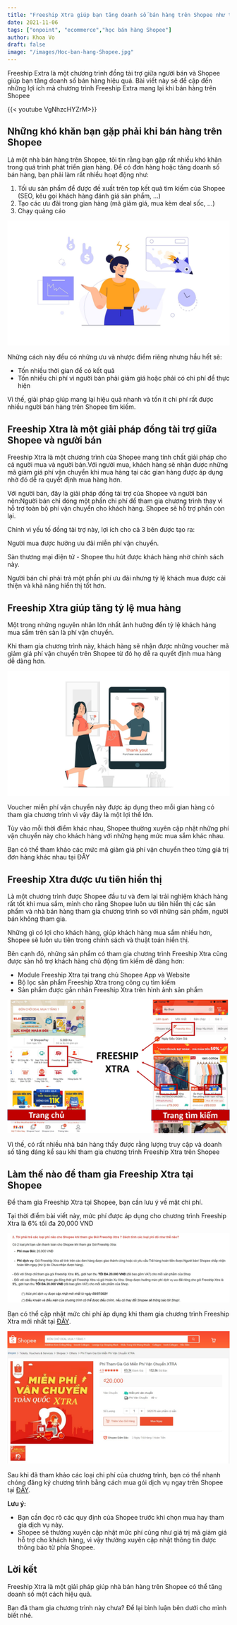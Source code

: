 ```yaml
---
title: "Freeship Xtra giúp bạn tăng doanh số bán hàng trên Shopee như thế nào?"
date: 2021-11-06
tags: ["onpoint", "ecommerce","học bán hàng Shopee"]
author: Khoa Vo
draft: false
image: "/images/Hoc-ban-hang-Shopee.jpg"
---
```


Freeship Extra là một chương trình đồng tài trợ giữa người bán và Shopee giúp bạn tăng doanh số bán hàng hiệu quả. Bài viết này sẽ đề cập đến những lợi ích mà chương trình Freeship Extra mang lại khi bán hàng trên Shopee

{{< youtube VgNhzcHYZrM>}}

## Những khó khăn bạn gặp phải khi bán hàng trên Shopee

Là một nhà bán hàng trên Shopee, tôi tin rằng bạn gặp rất nhiều khó khăn trong quá trình phát triển gian hàng.
Để có đơn hàng hoặc tăng doanh số bán hàng, bạn phải làm rất nhiều hoạt động như:

1. Tối ưu sản phẩm để được đề xuất trên top kết quả tìm kiếm của Shopee (SEO, kêu gọi khách hàng đánh giá sản phẩm, …)
2. Tạo các ưu đãi trong gian hàng (mã giảm giá, mua kèm deal sốc, …)
3. Chạy quảng cáo

![Shopee Uni](/images/Ban-hang-Shopee.jpg)

Những cách này đều có những ưu và nhược điểm riêng nhưng hầu hết sẽ:

- Tốn nhiều thời gian để có kết quả
- Tốn nhiều chi phí vì người bán phải giảm giá hoặc phải có chi phí để thực hiện

Vì thế, giải pháp giúp mang lại hiệu quả nhanh và tốn ít chi phí rất được nhiều người bán hàng trên Shopee tìm kiếm.

## Freeship Xtra là một giải pháp đồng tài trợ giữa Shopee và người bán

Freeship Xtra là một chương trình của Shopee mang tính chất giải pháp cho cả người mua và người bán.Với người mua, khách hàng sẽ nhận được những mã giảm giá phí vận chuyển khi mua hàng tại các gian hàng được áp dụng nhờ đó dễ ra quyết định mua hàng hơn.

Với người bán, đây là giải pháp đồng tài trợ của Shopee và người bán nên:Người bán chỉ đóng một phần chi phí để tham gia chương trình thay vì hỗ trợ toàn bộ phí vận chuyển cho khách hàng. Shopee sẽ hỗ trợ phần còn lại.

Chính vì yếu tố đồng tài trợ này, lợi ích cho cả 3 bên được tạo ra:

Người mua được hưởng ưu đãi miễn phí vận chuyển.

Sàn thương mại điện tử - Shopee thu hút được khách hàng nhờ chính sách này.

Người bán chỉ phải trả một phần phí ưu đãi nhưng tỷ lệ khách mua được cải thiện và khả năng hiển thị tốt hơn.

## Freeship Xtra giúp tăng tỷ lệ mua hàng

Một trong những nguyên nhân lớn nhất ảnh hưởng đến tỷ lệ khách hàng mua sắm trên sàn là phí vận chuyển.

Khi tham gia chương trình này, khách hàng sẽ nhận được những voucher mã giảm giá phí vận chuyển trên Shopee từ đó họ dễ ra quyết định mua hàng dễ dàng hơn.

![Shopee Uni](/images/Tang-ty-le-mua-hang-ban-hang-shopee.jpg)

Voucher miễn phí vận chuyển này được áp dụng theo mỗi gian hàng có tham gia chương trình vì vậy đây là một lợi thế lớn.

Tùy vào mỗi thời điểm khác nhau, Shopee thường xuyên cập nhật những phí vận chuyển này cho khách hàng với những hạng mức mua sắm khác nhau.

Bạn có thể tham khảo các mức mã giảm giá phí vận chuyển theo từng giá trị đơn hàng khác nhau tại ĐÂY

## Freeship Xtra được ưu tiên hiển thị

Là một chương trình được Shopee đầu tư và đem lại trải nghiệm khách hàng rất tốt khi mua sắm, mình cho rằng Shopee luôn ưu tiên hiển thị các sản phẩm và nhà bán hàng tham gia chương trình so với những sản phẩm, người bán không tham gia.

Những gì có lợi cho khách hàng, giúp khách hàng mua sắm nhiều hơn, Shopee sẽ luôn ưu tiên trong chính sách và thuật toán hiển thị.

Bên cạnh đó, những sản phẩm có tham gia chương trình Freeship Xtra cũng được sàn hỗ trợ khách hàng chủ động tìm kiếm dễ dàng hơn:

- Module Freeship Xtra tại trang chủ Shopee App và Website
- Bộ lọc sản phẩm Freeship Xtra trong công cụ tìm kiếm
- Sản phẩm được gắn nhãn Freeship Xtra trên hình ảnh sản phẩm

![Shopee Uni](/images/Thu-hut-khach-hang-ban-hang-Shopee.jpg)

Vì thế, có rất nhiều nhà bán hàng thấy được rằng lượng truy cập và doanh số tăng đáng kể sau khi tham gia chương trình Freeship Xtra trên Shopee

## Làm thế nào để tham gia Freeship Xtra tại Shopee

Để tham gia Freeship Xtra tại Shopee, bạn cần lưu ý về mặt chi phí.

Tại thời điểm bài viết này, mức phí được áp dụng cho chương trình Freeship Xtra là 6% tối đa 20,000 VND

![Shopee Uni](/images/Phi-Freeship-Xtra.jpg)

Bạn có thể cập nhật mức chi phí áp dụng khi tham gia chương trình Freeship Xtra mới nhất tại [ĐÂY](https://help.shopee.vn/vn/s/article/Cac-thong-tin-Nguoi-ban-can-biet-ve-Goi-mien-phi-van-chuyen-Freeship-Xtra).

![Shopee Uni](/images/Mua-goi-freeship-xtra.jpg)

Sau khi đã tham khảo các loại chi phí của chương trình, bạn có thể nhanh chóng đăng ký chương trình bằng cách mua gói dịch vụ ngay trên Shopee tại [ĐÂY](https://shopee.vn/Phí-Tham-Gia-Gói-Miễn-Phí-Vận-Chuyển-XTRA-i.1754914.7316606858).

**Lưu ý:**

- Bạn cần đọc rõ các quy định của Shopee trước khi chọn mua hay tham gia dịch vụ này.
- Shopee sẽ thường xuyên cập nhật mức phí cũng như giá trị mã giảm giá hỗ trợ cho khách hàng, vì vậy thường xuyên cập nhật thông tin được thông báo từ phía Shopee.

## Lời kết

Freeship Xtra là một giải pháp giúp nhà bán hàng trên Shopee có thể tăng doanh số một cách hiệu quả.

Bạn đã tham gia chương trình này chưa? Để lại bình luận bên dưới cho mình biết nhé.